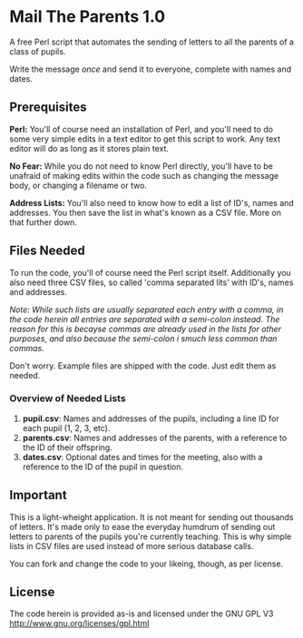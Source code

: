 Mail The Parents 1.0
====================

A free Perl script that automates the sending of letters to all the parents of a class of pupils. 

Write the message *once* and send it to everyone, complete with names and dates.


## Prerequisites

**Perl:** You'll of course need an installation of Perl, and you'll need to do some very simple edits in a text editor to get this script to work. Any text editor will do as long as it stores plain text.

**No Fear:** While you do not need to know Perl directly, you'll have to be unafraid of making edits within the code such as changing the message body, or changing a filename or two.

**Address Lists:** You'll also need to know how to edit a list of ID's, names and addresses. You then save the list in what's known as a CSV file. More on that further down.


## Files Needed

To run the code, you'll of course need the Perl script itself. Additionally you also need three CSV files, so called 'comma separated lits' with ID's, names and addresses. 

*Note: While such lists are usually separated each entry with a comma, in the code herein all entries are separated with a semi-colon instead. The reason for this is becayse commas are already used in the lists for other purposes, and also because the semi-colon i smuch less common than commas.*

Don't worry. Example files are shipped with the code. Just edit them as needed.


### Overview of Needed Lists

1. **pupil.csv**: Names and addresses of the pupils, including a line ID for each pupil (1, 2, 3, etc).
2. **parents.csv**: Names and addresses of the parents, with a reference to the ID of their offspring.
3. **dates.csv**: Optional dates and times for the meeting, also with a reference to the ID of the pupil in question.


## Important

This is a light-wheight application. It is not meant for sending out thousands of letters. It's made only to ease the everyday humdrum of sending out letters to parents of the pupils you're currently teaching. This is why simple lists in CSV files are used instead of more serious database calls. 

You can fork and change the code to your likeing, though, as per license.

## License

The code herein is provided as-is and licensed under the GNU GPL V3 http://www.gnu.org/licenses/gpl.html

